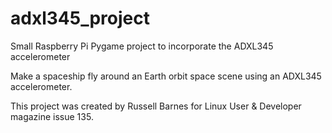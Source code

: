 adxl345_project
===============

Small Raspberry Pi Pygame project to incorporate the ADXL345 accelerometer

Make a spaceship fly around an Earth orbit space scene using an ADXL345 accelerometer.

This project was created by Russell Barnes for Linux User & Developer magazine issue 135.
